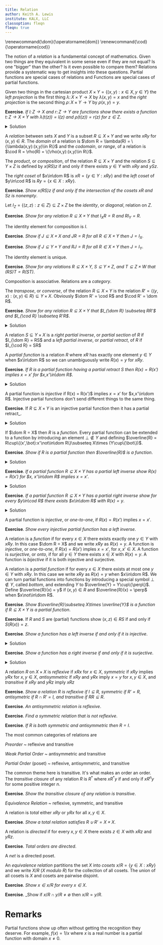 ```yaml
---
title: Relation
author: Keith A. Lewis
institute: KALX, LLC
classoption: fleqn
fleqn: true
---
```


\renewcommand{\dom}{\operatorname{dom}}
\renewcommand{\cod}{\operatorname{cod}}

The notion of a _relation_ is a fundamental concept of mathematics. Given
two things are they equivalent in some sense even if they are not
equal?  Is one "bigger" than the other? Is it even possible to compare
them? Relations provide a systematic way to get insights into these questions.
Partial functions are special cases of relations and Functions are
special cases of partial functions.

Given two things in the cartesian product $X\times Y = \{(x,y):x\in X, y\in Y\}$
the _left projection_ is the first thing $\lambda\colon X\times Y\to X$ by $\lambda(x,y) = x$
and the _right projection_ is the second thing $\rho\colon X\times Y\to Y$ by $\rho(x,y) = y$.

__Exercise__. _If $l\colon Z\to X$ and $r\colon Z\to Y$ are functions
show there exists a function $t\colon Z\to X\times Y$ with
$\lambda(t(z)) = l(z)$ and $\rho(t(z)) = r(z)$ for $z\in Z$_.
<details>
<summary>Solution</summary>
Define $t(z) = (l(z),r(z))\in X\times Y$ for $z\in Z$.
Any set having this property is in one-to-one correspondence with the cartesian product of $X$ and $Y$.
</details>

A _relation_ between sets $X$ and $Y$ is a subset $R\subseteq X\times Y$ and
we write $xRy$ for $(x,y)\in R$.
The _domain_ of a relation is $\dom R = \lambda(R) = \{\lambda(x,y):(x,y)\in R\}$
and the _codomain_, or _range_, of a relation is $\cod R = \rho(R) = \{\rho(x,y):(x,y)\in R\}$.

The _product_, or _composition_, of the relation $R\subseteq X\times Y$ and the relation
$S\subseteq Y\times Z$ is defined by $x(RS)z$ if and only if there exists
$y\in Y$ with $xRy$ and $ySz$.

The _right coset_ of $x\in\dom R$ is $xR = \{y\in Y: xRy\}$
and the _left coset_ of $y\in\cod R$ is $Ry = \{x\in X: xRy\}$.

__Exercise__. _Show $x(RS)z$ if and only if the intersection of the cosets $xR$ and $Sz$ is nonempty_.

Let $I_Z = \{(z,z):z\in Z\}\subseteq Z\times Z$ be the _identity_, or _diagonal_, relation on $Z$.

__Exercise__. _Show for any relation $R\subseteq X\times Y$ that
$I_XR = R$ and $RI_Y = R$_.

The identity element for composition is $I$.

__Exercise__. _Show if $J\subseteq X\times X$ and $JR = R$ for all $R\in X\times Y$
then $J = I_X$_.

__Exercise__. _Show if $J\subseteq Y\times Y$ and $RJ = R$ for all $R\in X\times Y$
then $J = I_Y$_.

The identity element is unique.

__Exercise__. _Show for any relations $R\subseteq X\times Y$, $S\subseteq Y\times Z$,
and $T\subseteq Z\times W$ that $(RS)T = R(ST)$_.

Composition is associative. Relations are a _category_.

The _transpose_, or _converse_, of the relation $R\subseteq X\times Y$
is the relation $R' = \{(y,x):(x,y)\in R\} \subseteq Y\times X$.
Obviously $\dom R' = \cod R$ and $\cod R' = \dom R$.

__Exercise__. _Show for any relation $R\subseteq X\times Y$ that
$I_{\dom R} \subseteq RR'$ and
$I_{\cod R} \subseteq R'R$_.

<details>
<summary>Solution</summary>
If $x\in\dom R$ then $(x,y)\in R$ for some $y\in Y$ so $(y,x)\in R'$ and $(x,x)\in RR'$.
A similar argument applies to $y\in\cod R$.
</details>

A relation $S\subseteq Y\times X$ is a
_right partial inverse_, or _partial section_ of $R$ if $I_{\dom R} = RS$
and a _left partial inverse_, or _partial retract_, of $R$ if $I_{\cod R} = SR$

A _partial function_ is a relation $R$ where $xR$ has exactly one
element $y\in Y$ when $x\in\dom R$ so we can unambiguously write $R(x) = y$
for $xRy$.

__Exercise__. _If $R$ is a partial function having a partial retract $S$
then $R(x) = R(x')$ implies $x = x'$ for $x,x'\in\dom R$_.
<details>
<summary>Solution</summary>
If $R(x) = R(x')$ for $x,x'\in X$ then $x = SR(x) = SR(x') = x'$.
</details>

A partial function is _injective_ if R(x) = R(x')$ implies $x = x'$ for $x,x'\in\dom R$.
Injective partial functions don't send different things to the same thing.

__Exercise__. If $R\subseteq X\times Y$ is an injective partial function then it has a partial retract_.
<details>
<summary>Solution</summary>
Let $S = \{(R(x), x):x\in\dom R\}\subseteq Y\times X$.
Claim: SR = I_domR$.

(x',x) in SR iff x'Sy and yRx for some y.
ySx iff y = R(x)
</details>




If $\dom R = X$ then $R$ is a _function_. Every partial function can be extended
to a function by introducing an element $\bot\not\in Y$ and defining
$\overline{R} = R\cup\{(x',\bot):x'\not\in\dom R\}\subseteq X\times
(Y\cup\{\bot\})$.

__Exercise__. _Show if $R$ is a partial function then $\overline{R}$ is a function_.
<details>
<summary>Solution</summary>
If $x\in\dom R$ then $x\overline{R} = xR$ has one element. If $x\not\in\dom R$
then $x\overline{R} = \{\bot\}$ has one element.
</details>


__Exercise__. _If a partial function $R\subseteq X\times Y$ has a partial left inverse show
$R(x) = R(x')$ for $x, x'\in\dom R$ implies $x = x'$_.
<details>
<summary>Solution</summary>
If $R$ has partial left inverse $S$ then $SR = I_{\dom R}$ and $R(x) = R(x')$ implies $x = SR(x) = SR(x') = x'$
for $x,x'\in\dom R$.
</details>

__Exercise__. _If a partial function $R\subseteq X\times Y$ has a partial right inverse show
for every $y\in\cod R$ there exists $x\in\dom R$ with $R(x) = y$_.
<details>
<summary>Solution</summary>
If $R$ has partial right inverse $S$ then $RS = I_{\cod R}$ and $y(RS)y$ for $y\in\cod R$
and there exists $x\in X$ with $yRx$ and $xSy$.
</details>

A partial function is _injective_, or _one-to-one_, if $R(x) = R(x')$ implies $x = x'$.

__Exercise__. _Show every injective partial function has a left inverse_.

A relation is a _function_ if for every $x\in X$ there exists exactly one $y\in Y$ with $xRy$.
In this case $\dom R = X$ and we write $xRy$ as $R(x) = y$. A function is
_injective_, or _one-to-one_, if $R(x) = R(x')$ imples $x = x'$, for $x,x'\in X$.
A function is _surjective_, or _onto_, if for all $y\in Y$ there exists $x\in X$ with $R(x) = y$.
A function is _bijective_ if it is both injective and surjective.

A relation is a _partial function_ if for every $x\in X$ there exists
at most one $y\in Y$ with $xRy$.  In this case we write $xRy$ as $R(x)
= y$ when $x\in\dom R$.  We can turn partial functions into functions
by introducing a special symbol $\bot\not\in Y$, called _bottom_,
and extending $Y$ to $\overline{Y} = Y\cup\{\perp\}$.
Define $\overline{R}(x) = y$ if $(x,y)\in R$ and $\overline{R}(x) = \perp$ when $x\not\in\dom R$.

__Exercise__. _Show $\overline{R}\subseteq X\times \overline{Y}$ is a
function if $R\subseteq X\times Y$ is a partial function_.


__Exercise__. If $R$ and $S$ are (partial) functions show $(x,z)\in RS$ if and only if $S(R(x)) = z$.


__Exercise__. _Show a function has a left inverse if and only if it is injective_.
<details>
<summary>Solution</summary>
If $R$ has a left inverse $S$ then $SR = I$. If $R(x) = R(x')$ then $x = SR(x) = SR(x') = x'$.
If $R$ is injective then $R'$ is a left inverse.
</details>

__Exercise__. _Show a function has a right inverse if and only if it is surjective_.
<details>
<summary>Solution</summary>
If $R$ has a left inverse $S$ then $SR = I$. If $R(x) = R(x')$ then $x = SR(x) = SR(x') = x'$.
</details>

A relation $R$ on $X\times X$ is _reflexive_
if $xRx$ for $x\in X$, _symmetric_ if $xRy$ implies $yRx$ for $x,y\in X$,
_antisymmetric_ if $xRy$ and $yRx$ imply $x = y$ for $x,y\in X$,
and _transitive_ if $xRy$ and $yRz$ imply $xRz$

__Exercise__. _Show
a relation $R$ is reflexive if $I\subseteq R$, symmetric if
$R' = R$, antisymetric if $R\cap R' = I$, and transitive if
$RR \subseteq R$_.

__Exercise__. _An antisymmetric relation is reflexive_.

__Exercise__. _Find a symmetric relation that is not reflexive_.

__Exercise__. _If $R$ is both symmetric and antisymmetric then $R = I$_.

The most common categories of relations are

_Preorder_
  ~ reflexive and transitive
 
_Weak Partial Order_
  ~ antisymmetric and transitive

_Partial Order_ (poset)
  ~ reflexive, antisymmetric, and transitive

The common theme here is transitive. It's what makes an order an order.
The _transitive closure_ of any relation $R$ is $R^*$ where
$xR^*y$ if and only if $xR^ny$ for some positive integer $n$.

__Exercise__. _Show the transitive closure of any relation is transitive_.

_Equivalence Relation_
  ~ reflexive, symmetric, and transitive
 

A relation is _total_ either $xRy$ or $yRx$ for all $x,y\in X$.

__Exercise__. _Show a total relation satisfies $R\cup R' = X\times X$_.

A relation is _directed_ if for every $x,y\in X$ there exists $z\in X$
with $xRz$ and $yRz$.

__Exercise__. _Total orders are directed_.

A _net_ is a directed poset.

An _equivalence relation_ partitions the set $X$ into
_cosets_ $x/R = \{y\in X:xRy\}$ and we write $X/R$ ($X$ _modulo_ $R$)
for the collection of all cosets.
The union of all cosets is $X$ and cosets are pairwise disjoint.

__Exercise__. _Show $x\in x/R$ for every $x\in X$_.

__Exercise__. _Show if $x/R\cap y/R\not=\emptyset$ then $x/R = y/R$.

# Remarks

Partial functions show up often without getting the recognition they
deserve.  For example, $f(x) = 1/x$ where $x$ is a real number is a
partial function with domain $x \not= 0$.

